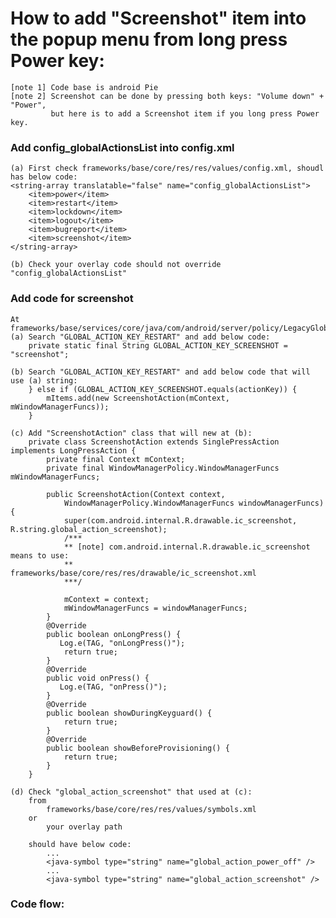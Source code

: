 # How to add "Screenshot" item into the popup menu from long press Power key:
    [note 1] Code base is android Pie
    [note 2] Screenshot can be done by pressing both keys: "Volume down" + "Power", 
             but here is to add a Screenshot item if you long press Power key.

### Add config_globalActionsList into config.xml
    (a) First check frameworks/base/core/res/res/values/config.xml, shoudl has below code:
    <string-array translatable="false" name="config_globalActionsList">
        <item>power</item>
        <item>restart</item>
        <item>lockdown</item>
        <item>logout</item>
        <item>bugreport</item>
        <item>screenshot</item>
    </string-array>
    
    (b) Check your overlay code should not override "config_globalActionsList"
    
### Add code for screenshot
    At frameworks/base/services/core/java/com/android/server/policy/LegacyGlobalActions.java
    (a) Search "GLOBAL_ACTION_KEY_RESTART" and add below code:
        private static final String GLOBAL_ACTION_KEY_SCREENSHOT = "screenshot";
        
    (b) Search "GLOBAL_ACTION_KEY_RESTART" and add below code that will use (a) string:
        } else if (GLOBAL_ACTION_KEY_SCREENSHOT.equals(actionKey)) {
            mItems.add(new ScreenshotAction(mContext, mWindowManagerFuncs));
        }
        
    (c) Add "ScreenshotAction" class that will new at (b):
        private class ScreenshotAction extends SinglePressAction implements LongPressAction {
            private final Context mContext;
            private final WindowManagerPolicy.WindowManagerFuncs mWindowManagerFuncs;

            public ScreenshotAction(Context context,
                WindowManagerPolicy.WindowManagerFuncs windowManagerFuncs) {
                super(com.android.internal.R.drawable.ic_screenshot, R.string.global_action_screenshot);
                /***
                ** [note] com.android.internal.R.drawable.ic_screenshot means to use:
                **        frameworks/base/core/res/res/drawable/ic_screenshot.xml 
                ***/
                
                mContext = context;
                mWindowManagerFuncs = windowManagerFuncs;
            }
            @Override
            public boolean onLongPress() {
               Log.e(TAG, "onLongPress()");
                return true;
            }
            @Override
            public void onPress() {
               Log.e(TAG, "onPress()");
            }
            @Override
            public boolean showDuringKeyguard() {
                return true;
            }
            @Override
            public boolean showBeforeProvisioning() {
                return true;
            }
        }
        
    (d) Check "global_action_screenshot" that used at (c):
        from 
            frameworks/base/core/res/res/values/symbols.xml
        or
            your overlay path
        
        should have below code:
            ...
            <java-symbol type="string" name="global_action_power_off" />
            ...
            <java-symbol type="string" name="global_action_screenshot" />
        
### Code flow:
